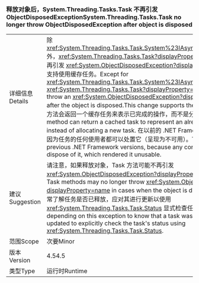 ### <a name="systemthreadingtaskstask-no-longer-throw-objectdisposedexception-after-object-is-disposed"></a><span data-ttu-id="e4ee5-101">释放对象后，System.Threading.Tasks.Task 不再引发 ObjectDisposedException</span><span class="sxs-lookup"><span data-stu-id="e4ee5-101">System.Threading.Tasks.Task no longer throw ObjectDisposedException after object is disposed</span></span>

|   |   |
|---|---|
|<span data-ttu-id="e4ee5-102">详细信息</span><span class="sxs-lookup"><span data-stu-id="e4ee5-102">Details</span></span>|<span data-ttu-id="e4ee5-103">除 <xref:System.Threading.Tasks.Task.System%23IAsyncResult%23AsyncWaitHandle> 外，<xref:System.Threading.Tasks.Task?displayProperty=name> 方法在处置对象后不再引发 <xref:System.ObjectDisposedException?displayProperty=name> 异常。此更改支持使用缓存任务。</span><span class="sxs-lookup"><span data-stu-id="e4ee5-103">Except for <xref:System.Threading.Tasks.Task.System%23IAsyncResult%23AsyncWaitHandle>, <xref:System.Threading.Tasks.Task?displayProperty=name> methods no longer throw an <xref:System.ObjectDisposedException?displayProperty=name> exception after the object is disposed.This change supports the use of cached tasks.</span></span> <span data-ttu-id="e4ee5-104">例如，方法会返回一个缓存任务来表示已完成的操作，而不是分配新任务。</span><span class="sxs-lookup"><span data-stu-id="e4ee5-104">For example, a method can return a cached task to represent an already completed operation instead of allocating a new task.</span></span> <span data-ttu-id="e4ee5-105">在以前的 .NET Framework 版本中无法执行此操作，因为任务的任何使用者都可以处置它（呈现为不可用）。</span><span class="sxs-lookup"><span data-stu-id="e4ee5-105">This was impossible in previous .NET Framework versions, because any consumer of the task could dispose of it, which rendered it unusable.</span></span>|
|<span data-ttu-id="e4ee5-106">建议</span><span class="sxs-lookup"><span data-stu-id="e4ee5-106">Suggestion</span></span>|<span data-ttu-id="e4ee5-107">请注意，如果释放对象，Task 方法可能不再引发 <xref:System.ObjectDisposedException?displayProperty=name>。</span><span class="sxs-lookup"><span data-stu-id="e4ee5-107">Be aware that Task methods may no longer throw <xref:System.ObjectDisposedException?displayProperty=name> in cases when the object is disposed.</span></span> <span data-ttu-id="e4ee5-108">如果某个应用依靠此异常了解任务是否已释放，应对其进行更新以使用 <xref:System.Threading.Tasks.Task.Status> 显式检查任务状态。</span><span class="sxs-lookup"><span data-stu-id="e4ee5-108">If an app was depending on this exception to know that a task was disposed, it should be updated to explicitly check the task's status using <xref:System.Threading.Tasks.Task.Status>.</span></span>|
|<span data-ttu-id="e4ee5-109">范围</span><span class="sxs-lookup"><span data-stu-id="e4ee5-109">Scope</span></span>|<span data-ttu-id="e4ee5-110">次要</span><span class="sxs-lookup"><span data-stu-id="e4ee5-110">Minor</span></span>|
|<span data-ttu-id="e4ee5-111">版本</span><span class="sxs-lookup"><span data-stu-id="e4ee5-111">Version</span></span>|<span data-ttu-id="e4ee5-112">4.5</span><span class="sxs-lookup"><span data-stu-id="e4ee5-112">4.5</span></span>|
|<span data-ttu-id="e4ee5-113">类型</span><span class="sxs-lookup"><span data-stu-id="e4ee5-113">Type</span></span>|<span data-ttu-id="e4ee5-114">运行时</span><span class="sxs-lookup"><span data-stu-id="e4ee5-114">Runtime</span></span>|

